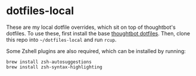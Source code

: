 # dotfiles-local

These are my local dotfile overrides, which sit on top of thoughtbot's dotfiles. To use these, first install the base [thoughtbot
dotfiles](https://github.com/stevehanson/dotfiles). Then, clone this repo into
`~/dotfiles-local` and run `rcup`. 

Some Zshell plugins are also required, which can be installed by running:

```shell
brew install zsh-autosuggestions
brew install zsh-syntax-highlighting
```

